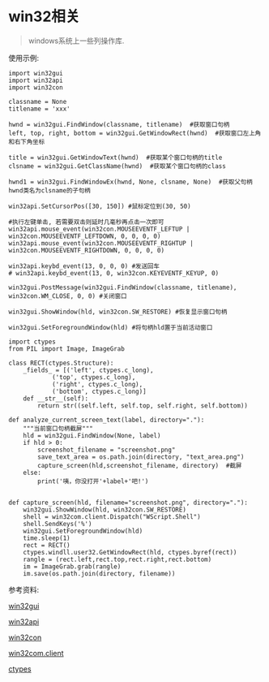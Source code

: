 # win32相关

> windows系统上一些列操作库.

使用示例:

```
import win32gui
import win32api
import win32con

classname = None
titlename = 'xxx'

hwnd = win32gui.FindWindow(classname, titlename)  #获取窗口句柄
left, top, right, bottom = win32gui.GetWindowRect(hwnd)  #获取窗口左上角和右下角坐标

title = win32gui.GetWindowText(hwnd)  #获取某个窗口句柄的title
clsname = win32gui.GetClassName(hwnd)  #获取某个窗口句柄的class

hwnd1 = win32gui.FindWindowEx(hwnd, None, clsname, None)  #获取父句柄hwnd类名为clsname的子句柄

win32api.SetCursorPos([30, 150]) #鼠标定位到(30, 50)

#执行左键单击, 若需要双击则延时几毫秒再点击一次即可
win32api.mouse_event(win32con.MOUSEEVENTF_LEFTUP | win32con.MOUSEEVENTF_LEFTDOWN, 0, 0, 0, 0)
win32api.mouse_event(win32con.MOUSEEVENTF_RIGHTUP | win32con.MOUSEEVENTF_RIGHTDOWN, 0, 0, 0, 0)

win32api.keybd_event(13, 0, 0, 0) #发送回车
# win32api.keybd_event(13, 0, win32con.KEYEVENTF_KEYUP, 0)

win32gui.PostMessage(win32gui.FindWindow(classname, titlename), win32con.WM_CLOSE, 0, 0) #关闭窗口

win32gui.ShowWindow(hld, win32con.SW_RESTORE) #恢复显示窗口句柄

win32gui.SetForegroundWindow(hld) #将句柄hld置于当前活动窗口

import ctypes
from PIL import Image, ImageGrab

class RECT(ctypes.Structure):
    _fields_ = [('left', ctypes.c_long),
            ('top', ctypes.c_long),
            ('right', ctypes.c_long),
            ('bottom', ctypes.c_long)]
    def __str__(self):
        return str((self.left, self.top, self.right, self.bottom))

def analyze_current_screen_text(label, directory="."):
    """当前窗口句柄截屏"""
    hld = win32gui.FindWindow(None, label)
    if hld > 0:
        screenshot_filename = "screenshot.png"
        save_text_area = os.path.join(directory, "text_area.png")
        capture_screen(hld,screenshot_filename, directory)  #截屏
    else:
        print('咦，你没打开'+label+'吧!')


def capture_screen(hld, filename="screenshot.png", directory="."):
    win32gui.ShowWindow(hld, win32con.SW_RESTORE)
    shell = win32com.client.Dispatch("WScript.Shell")
    shell.SendKeys('%')
    win32gui.SetForegroundWindow(hld)
    time.sleep(1)
    rect = RECT()
    ctypes.windll.user32.GetWindowRect(hld, ctypes.byref(rect))
    rangle = (rect.left,rect.top,rect.right,rect.bottom)
    im = ImageGrab.grab(rangle)
    im.save(os.path.join(directory, filename))
```

参考资料:

[win32gui](https://www.programcreek.com/python/index/322/win32gui) 

[win32api](https://www.programcreek.com/python/index/188/win32api)

[win32con](https://www.programcreek.com/python/index/475/win32con)

[win32com.client](https://www.programcreek.com/python/index/697/win32com.client)

[ctypes](https://www.programcreek.com/python/index/98/ctypes)
